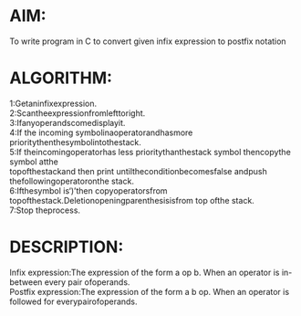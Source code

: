 # AIM:
To write program in C to convert given infix expression to postfix notation

# ALGORITHM:<br>
1:Getaninfixexpression.<br>
2:Scantheexpressionfromlefttoright.<br>
3:Ifanyoperandscomedisplayit.<br>
4:If the incoming symbolinaoperatorandhasmore prioritythenthesymbolintothestack.<br>
5:If theincomingoperatorhas less prioritythanthestack symbol thencopythe symbol atthe<br>
topofthestackand then print untiltheconditionbecomesfalse andpush thefollowingoperatoronthe stack.<br>
6:Ifthesymbol is‘)’then copyoperatorsfrom topofthestack.Deletionopeningparenthesisisfrom top ofthe stack.<br>
7:Stop theprocess.<br>

# DESCRIPTION:
Infix expression:The expression of the form a op b. When an operator is in-between every pair ofoperands.<br>
Postfix expression:The expression of the form a b op. When an operator is followed for everypairofoperands.<br>
